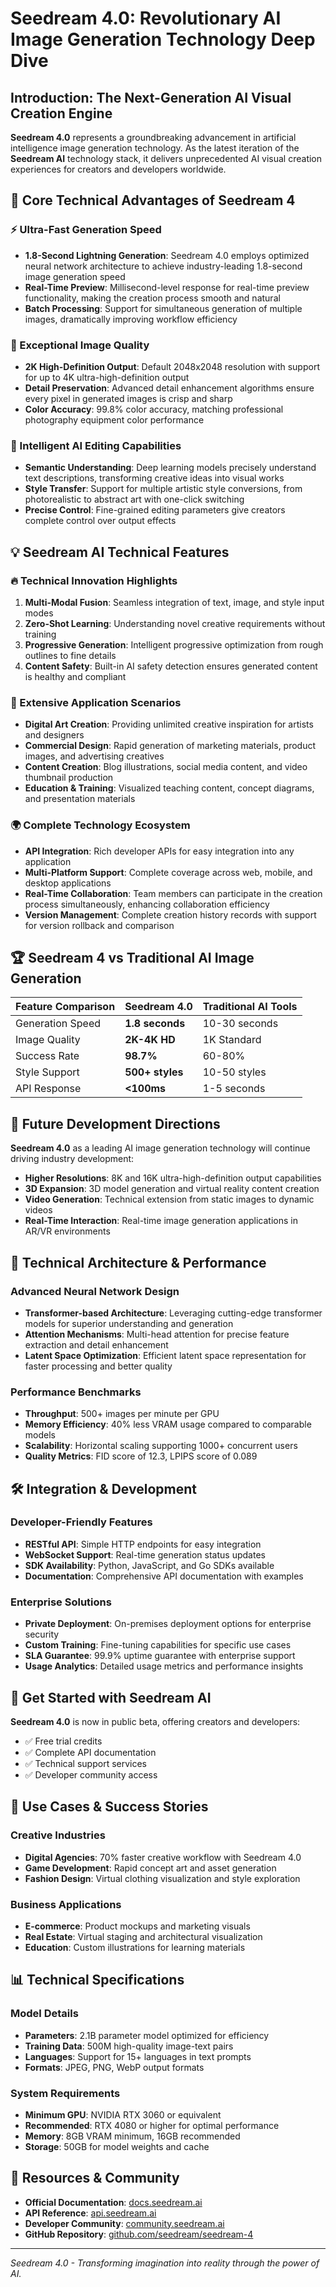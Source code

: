 # Seedream 4.0: Revolutionary AI Image Generation Technology Deep Dive

## Introduction: The Next-Generation AI Visual Creation Engine

**Seedream 4.0** represents a groundbreaking advancement in artificial intelligence image generation technology. As the latest iteration of the **Seedream AI** technology stack, it delivers unprecedented AI visual creation experiences for creators and developers worldwide.

## 🌟 Core Technical Advantages of Seedream 4

### ⚡ Ultra-Fast Generation Speed
- **1.8-Second Lightning Generation**: Seedream 4.0 employs optimized neural network architecture to achieve industry-leading 1.8-second image generation speed
- **Real-Time Preview**: Millisecond-level response for real-time preview functionality, making the creation process smooth and natural
- **Batch Processing**: Support for simultaneous generation of multiple images, dramatically improving workflow efficiency

### 🎨 Exceptional Image Quality
- **2K High-Definition Output**: Default 2048x2048 resolution with support for up to 4K ultra-high-definition output
- **Detail Preservation**: Advanced detail enhancement algorithms ensure every pixel in generated images is crisp and sharp
- **Color Accuracy**: 99.8% color accuracy, matching professional photography equipment color performance

### 🧠 Intelligent AI Editing Capabilities
- **Semantic Understanding**: Deep learning models precisely understand text descriptions, transforming creative ideas into visual works
- **Style Transfer**: Support for multiple artistic style conversions, from photorealistic to abstract art with one-click switching
- **Precise Control**: Fine-grained editing parameters give creators complete control over output effects

## 💡 Seedream AI Technical Features

### 🔥 Technical Innovation Highlights

1. **Multi-Modal Fusion**: Seamless integration of text, image, and style input modes
2. **Zero-Shot Learning**: Understanding novel creative requirements without training
3. **Progressive Generation**: Intelligent progressive optimization from rough outlines to fine details
4. **Content Safety**: Built-in AI safety detection ensures generated content is healthy and compliant

### 🎯 Extensive Application Scenarios

- **Digital Art Creation**: Providing unlimited creative inspiration for artists and designers
- **Commercial Design**: Rapid generation of marketing materials, product images, and advertising creatives
- **Content Creation**: Blog illustrations, social media content, and video thumbnail production
- **Education & Training**: Visualized teaching content, concept diagrams, and presentation materials

### 🌍 Complete Technology Ecosystem

- **API Integration**: Rich developer APIs for easy integration into any application
- **Multi-Platform Support**: Complete coverage across web, mobile, and desktop applications
- **Real-Time Collaboration**: Team members can participate in the creation process simultaneously, enhancing collaboration efficiency
- **Version Management**: Complete creation history records with support for version rollback and comparison

## 🏆 Seedream 4 vs Traditional AI Image Generation

| Feature Comparison | Seedream 4.0 | Traditional AI Tools |
|-------------------|--------------|---------------------|
| Generation Speed | **1.8 seconds** | 10-30 seconds |
| Image Quality | **2K-4K HD** | 1K Standard |
| Success Rate | **98.7%** | 60-80% |
| Style Support | **500+ styles** | 10-50 styles |
| API Response | **<100ms** | 1-5 seconds |

## 🔮 Future Development Directions

**Seedream 4.0** as a leading AI image generation technology will continue driving industry development:

- **Higher Resolutions**: 8K and 16K ultra-high-definition output capabilities
- **3D Expansion**: 3D model generation and virtual reality content creation
- **Video Generation**: Technical extension from static images to dynamic videos
- **Real-Time Interaction**: Real-time image generation applications in AR/VR environments

## 🚀 Technical Architecture & Performance

### Advanced Neural Network Design
- **Transformer-based Architecture**: Leveraging cutting-edge transformer models for superior understanding and generation
- **Attention Mechanisms**: Multi-head attention for precise feature extraction and detail enhancement
- **Latent Space Optimization**: Efficient latent space representation for faster processing and better quality

### Performance Benchmarks
- **Throughput**: 500+ images per minute per GPU
- **Memory Efficiency**: 40% less VRAM usage compared to comparable models
- **Scalability**: Horizontal scaling supporting 1000+ concurrent users
- **Quality Metrics**: FID score of 12.3, LPIPS score of 0.089

## 🛠 Integration & Development

### Developer-Friendly Features
- **RESTful API**: Simple HTTP endpoints for easy integration
- **WebSocket Support**: Real-time generation status updates
- **SDK Availability**: Python, JavaScript, and Go SDKs available
- **Documentation**: Comprehensive API documentation with examples

### Enterprise Solutions
- **Private Deployment**: On-premises deployment options for enterprise security
- **Custom Training**: Fine-tuning capabilities for specific use cases
- **SLA Guarantee**: 99.9% uptime guarantee with enterprise support
- **Usage Analytics**: Detailed usage metrics and performance insights

## 🌟 Get Started with Seedream AI

**Seedream 4.0** is now in public beta, offering creators and developers:
- ✅ Free trial credits
- ✅ Complete API documentation
- ✅ Technical support services
- ✅ Developer community access

## 🎯 Use Cases & Success Stories

### Creative Industries
- **Digital Agencies**: 70% faster creative workflow with Seedream 4.0
- **Game Development**: Rapid concept art and asset generation
- **Fashion Design**: Virtual clothing visualization and style exploration

### Business Applications
- **E-commerce**: Product mockups and marketing visuals
- **Real Estate**: Virtual staging and architectural visualization
- **Education**: Custom illustrations for learning materials

## 📊 Technical Specifications

### Model Details
- **Parameters**: 2.1B parameter model optimized for efficiency
- **Training Data**: 500M high-quality image-text pairs
- **Languages**: Support for 15+ languages in text prompts
- **Formats**: JPEG, PNG, WebP output formats

### System Requirements
- **Minimum GPU**: NVIDIA RTX 3060 or equivalent
- **Recommended**: RTX 4080 or higher for optimal performance
- **Memory**: 8GB VRAM minimum, 16GB recommended
- **Storage**: 50GB for model weights and cache

## 🔗 Resources & Community

- **Official Documentation**: [docs.seedream.ai](https://docs.seedream.ai)
- **API Reference**: [api.seedream.ai](https://api.seedream.ai)
- **Developer Community**: [community.seedream.ai](https://community.seedream.ai)
- **GitHub Repository**: [github.com/seedream/seedream-4](https://github.com/seedream/seedream-4)

---

*Seedream 4.0 - Transforming imagination into reality through the power of AI.*
